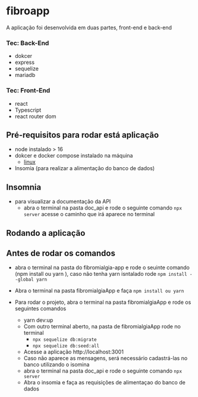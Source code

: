 # fibroapp
A aplicação foi desenvolvida em duas partes, front-end e back-end

 ### Tec: Back-End
  - dokcer
  - express
  - sequelize
  - mariadb
  ### Tec: Front-End
  - react
  - Typescript
  - react router dom 
 
## Pré-requisitos para rodar está aplicação
 - node instalado > 16
 - dokcer e docker compose instalado na máquina 
   - [ linux ](https://docs.docker.com/engine/install/ubuntu/)
 - Insomia (para realizar a alimentação do banco de dados) 
  
 ## Insomnia
  - para visualizar a documentação da API
    - abra o terminal na pasta doc_api e rode o seguinte comando `npx server`  acesse o caminho que irá aparece no terminal
    
  ## Rodando a aplicação 
   ## Antes de rodar os comandos
   - abra o terminal na pasta do fibromialgia-app e rode o seuinte comando (npm install ou yarn ), caso não tenha yarn  isntalado  rode `npm install --global yarn`
   - Abra o terminal na pasta fibromialgiaApp e faça `npm install ou yarn `
   
   - Para rodar o projeto, abra o terminal na pasta fibromialgiaApp e rode os seguintes comandos
      - yarn dev:up
      - Com outro terminal aberto, na pasta de fibromialgiaApp rode no terminal
         - `npx sequelize db:migrate`
         - `npx sequelize db:seed:all`
      - Acesse a aplicação http://localhost:3001
      - Caso não aparece as mensagens, será necessário cadastrá-las no banco utilizando o isomina 
      - abra o terminal na pasta doc_api e rode o seguinte comando `npx server`
      - Abra o insomia e faça as requisições de alimentaçao do banco de dados